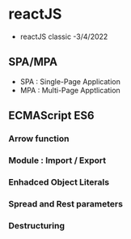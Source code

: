 # reactJS
- reactJS classic
-3/4/2022
## SPA/MPA
- SPA : Single-Page Application
- MPA : Multi-Page Apptlication

## ECMAScript ES6
### Arrow function
### Module : Import / Export
### Enhadced Object Literals 
### Spread and Rest parameters
### Destructuring 